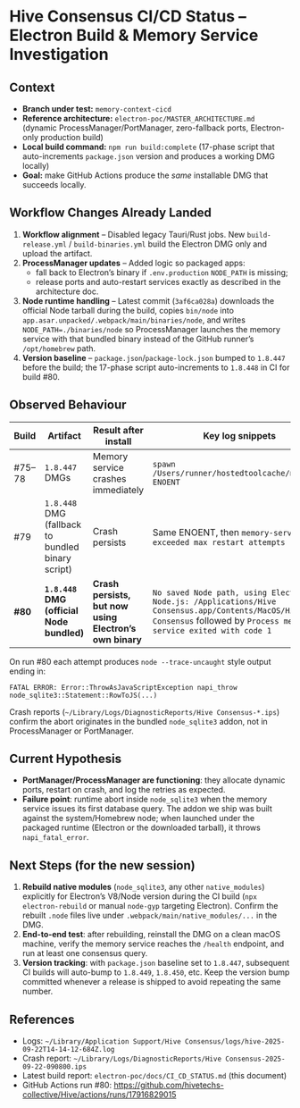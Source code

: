 # Hive Consensus CI/CD Status – Electron Build & Memory Service Investigation

## Context
- **Branch under test:** `memory-context-cicd`
- **Reference architecture:** `electron-poc/MASTER_ARCHITECTURE.md` (dynamic ProcessManager/PortManager, zero-fallback ports, Electron-only production build)
- **Local build command:** `npm run build:complete` (17-phase script that auto-increments `package.json` version and produces a working DMG locally)
- **Goal:** make GitHub Actions produce the *same* installable DMG that succeeds locally.

## Workflow Changes Already Landed
1. **Workflow alignment** – Disabled legacy Tauri/Rust jobs. New `build-release.yml` / `build-binaries.yml` build the Electron DMG only and upload the artifact.
2. **ProcessManager updates** – Added logic so packaged apps:
   - fall back to Electron’s binary if `.env.production` `NODE_PATH` is missing;
   - release ports and auto-restart services exactly as described in the architecture doc.
3. **Node runtime handling** – Latest commit (`3af6ca028a`) downloads the official Node tarball during the build, copies `bin/node` into `app.asar.unpacked/.webpack/main/binaries/node`, and writes `NODE_PATH=./binaries/node` so ProcessManager launches the memory service with that bundled binary instead of the GitHub runner’s `/opt/homebrew` path.
4. **Version baseline** – `package.json`/`package-lock.json` bumped to `1.8.447` before the build; the 17-phase script auto-increments to `1.8.448` in CI for build #80.

## Observed Behaviour
| Build | Artifact | Result after install | Key log snippets |
|-------|----------|----------------------|------------------|
| #75–78 | `1.8.447` DMGs | Memory service crashes immediately | `spawn /Users/runner/hostedtoolcache/node/... ENOENT` |
| #79 | `1.8.448` DMG (fallback to bundled binary script) | Crash persists | Same ENOENT, then `memory-service exceeded max restart attempts` |
| **#80** | **`1.8.448` DMG (official Node bundled)** | **Crash persists, but now using Electron’s own binary** | `No saved Node path, using Electron's Node.js: /Applications/Hive Consensus.app/Contents/MacOS/Hive Consensus` followed by `Process memory-service exited with code 1` |

On run #80 each attempt produces `node --trace-uncaught` style output ending in:
```
FATAL ERROR: Error::ThrowAsJavaScriptException napi_throw
node_sqlite3::Statement::RowToJS(...)
```
Crash reports (`~/Library/Logs/DiagnosticReports/Hive Consensus-*.ips`) confirm the abort originates in the bundled `node_sqlite3` addon, not in ProcessManager or PortManager.

## Current Hypothesis
- **PortManager/ProcessManager are functioning**: they allocate dynamic ports, restart on crash, and log the retries as expected.
- **Failure point**: runtime abort inside `node_sqlite3` when the memory service issues its first database query. The addon we ship was built against the system/Homebrew node; when launched under the packaged runtime (Electron or the downloaded tarball), it throws `napi_fatal_error`.

## Next Steps (for the new session)
1. **Rebuild native modules** (`node_sqlite3`, any other `native_modules`) explicitly for Electron’s V8/Node version during the CI build (`npx electron-rebuild` or manual `node-gyp` targeting Electron). Confirm the rebuilt `.node` files live under `.webpack/main/native_modules/...` in the DMG.
2. **End-to-end test**: after rebuilding, reinstall the DMG on a clean macOS machine, verify the memory service reaches the `/health` endpoint, and run at least one consensus query.
3. **Version tracking**: with `package.json` baseline set to `1.8.447`, subsequent CI builds will auto-bump to `1.8.449`, `1.8.450`, etc. Keep the version bump committed whenever a release is shipped to avoid repeating the same number.

## References
- Logs: `~/Library/Application Support/Hive Consensus/logs/hive-2025-09-22T14-14-12-684Z.log`
- Crash report: `~/Library/Logs/DiagnosticReports/Hive Consensus-2025-09-22-090800.ips`
- Latest build report: `electron-poc/docs/CI_CD_STATUS.md` (this document)
- GitHub Actions run #80: https://github.com/hivetechs-collective/Hive/actions/runs/17916829015

